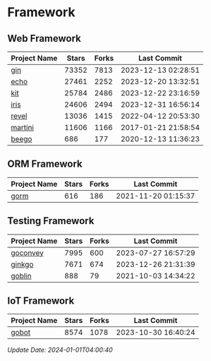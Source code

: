 # Framework

## Web Framework
| Project Name | Stars | Forks | Last Commit |
| ------------ | ----- | ----- | ----------- |
| [gin](https://github.com/gin-gonic/gin) | 73352 | 7813 | 2023-12-13 02:28:51 |
| [echo](https://github.com/labstack/echo) | 27461 | 2252 | 2023-12-20 13:32:51 |
| [kit](https://github.com/go-kit/kit) | 25784 | 2486 | 2023-12-22 23:16:59 |
| [iris](https://github.com/kataras/iris) | 24606 | 2494 | 2023-12-31 16:56:14 |
| [revel](https://github.com/revel/revel) | 13036 | 1415 | 2022-04-12 20:53:30 |
| [martini](https://github.com/go-martini/martini) | 11606 | 1166 | 2017-01-21 21:58:54 |
| [beego](https://github.com/astaxie/beego) | 686 | 177 | 2020-12-13 11:36:23 |

## ORM Framework
| Project Name | Stars | Forks | Last Commit |
| ------------ | ----- | ----- | ----------- |
| [gorm](https://github.com/jinzhu/gorm) | 616 | 186 | 2021-11-20 01:15:37 |

## Testing Framework
| Project Name | Stars | Forks | Last Commit |
| ------------ | ----- | ----- | ----------- |
| [goconvey](https://github.com/smartystreets/goconvey) | 7995 | 600 | 2023-07-27 16:57:29 |
| [ginkgo](https://github.com/onsi/ginkgo) | 7671 | 674 | 2023-12-26 21:31:39 |
| [goblin](https://github.com/franela/goblin) | 888 | 79 | 2021-10-03 14:34:22 |

## IoT Framework
| Project Name | Stars | Forks | Last Commit |
| ------------ | ----- | ----- | ----------- |
| [gobot](https://github.com/hybridgroup/gobot) | 8574 | 1078 | 2023-10-30 16:40:24 |

*Update Date: 2024-01-01T04:00:40*